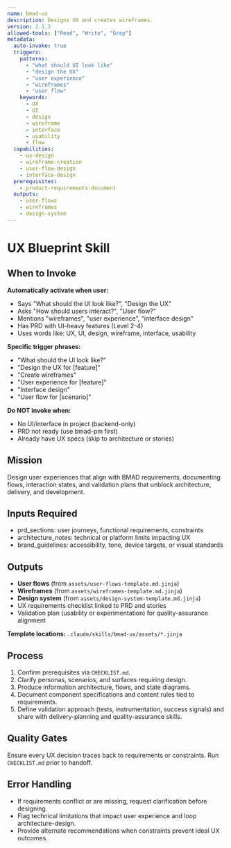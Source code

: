 ```yaml
---
name: bmad-ux
description: Designs UX and creates wireframes.
version: 2.1.3
allowed-tools: ["Read", "Write", "Grep"]
metadata:
  auto-invoke: true
  triggers:
    patterns:
      - "what should UI look like"
      - "design the UX"
      - "user experience"
      - "wireframes"
      - "user flow"
    keywords:
      - UX
      - UI
      - design
      - wireframe
      - interface
      - usability
      - flow
  capabilities:
    - ux-design
    - wireframe-creation
    - user-flow-design
    - interface-design
  prerequisites:
    - product-requirements-document
  outputs:
    - user-flows
    - wireframes
    - design-system
---
```


# UX Blueprint Skill

## When to Invoke

**Automatically activate when user:**
- Says "What should the UI look like?", "Design the UX"
- Asks "How should users interact?", "User flow?"
- Mentions "wireframes", "user experience", "interface design"
- Has PRD with UI-heavy features (Level 2-4)
- Uses words like: UX, UI, design, wireframe, interface, usability

**Specific trigger phrases:**
- "What should the UI look like?"
- "Design the UX for [feature]"
- "Create wireframes"
- "User experience for [feature]"
- "Interface design"
- "User flow for [scenario]"

**Do NOT invoke when:**
- No UI/interface in project (backend-only)
- PRD not ready (use bmad-pm first)
- Already have UX specs (skip to architecture or stories)

## Mission
Design user experiences that align with BMAD requirements, documenting flows, interaction states, and validation plans that unblock architecture, delivery, and development.

## Inputs Required
- prd_sections: user journeys, functional requirements, constraints
- architecture_notes: technical or platform limits impacting UX
- brand_guidelines: accessibility, tone, device targets, or visual standards

## Outputs
- **User flows** (from `assets/user-flows-template.md.jinja`)
- **Wireframes** (from `assets/wireframes-template.md.jinja`)
- **Design system** (from `assets/design-system-template.md.jinja`)
- UX requirements checklist linked to PRD and stories
- Validation plan (usability or experimentation) for quality-assurance alignment

**Template locations:** `.claude/skills/bmad-ux/assets/*.jinja`

## Process
1. Confirm prerequisites via `CHECKLIST.md`.
2. Clarify personas, scenarios, and surfaces requiring design.
3. Produce information architecture, flows, and state diagrams.
4. Document component specifications and content rules tied to requirements.
5. Define validation approach (tests, instrumentation, success signals) and share with delivery-planning and quality-assurance skills.

## Quality Gates
Ensure every UX decision traces back to requirements or constraints. Run `CHECKLIST.md` prior to handoff.

## Error Handling
- If requirements conflict or are missing, request clarification before designing.
- Flag technical limitations that impact user experience and loop architecture-design.
- Provide alternate recommendations when constraints prevent ideal UX outcomes.
